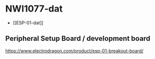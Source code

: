 
# NWI1077-dat 

- [[ESP-01-dat]]

## Peripheral Setup Board / development board 

https://www.electrodragon.com/product/esp-01-breakout-board/
